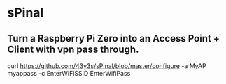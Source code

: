# sPinal

## Turn a Raspberry Pi Zero into an Access Point + Client with vpn pass through.

curl https://github.com/43y3s/sPinal/blob/master/configure -a MyAP myappass -c EnterWiFiSSID EnterWifiPass